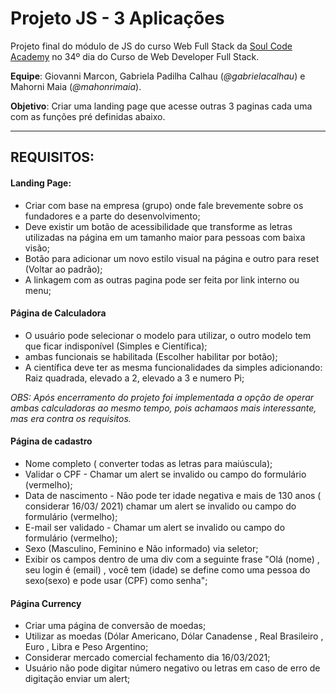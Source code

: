 # Projeto JS - 3 Aplicações

Projeto final do módulo de JS do curso Web Full Stack da [Soul Code Academy](https://soulcodeacademy.org/) no 34º dia do Curso de Web Developer Full Stack.

**Equipe**: Giovanni Marcon, Gabriela Padilha Calhau (_@gabrielacalhau_) e Mahorni Maia (_@mahonrimaia_).

**Objetivo**: Criar uma landing page que acesse outras 3 paginas cada uma com as funções pré definidas abaixo.

---

## REQUISITOS:

#### Landing Page:
- Criar com base na empresa (grupo) onde fale brevemente sobre os fundadores e a parte do desenvolvimento;
- Deve existir um botão de acessibilidade que transforme as letras utilizadas na página em um tamanho maior para pessoas com baixa visão;
- Botão para adicionar um novo estilo visual na página e outro para reset (Voltar ao padrão);
- A linkagem com as outras pagina pode ser feita por link interno ou menu;

#### Página de Calculadora
- O usuário pode selecionar o modelo para utilizar, o outro modelo tem que ficar indisponível (Simples e Científica);
- ambas funcionais se habilitada (Escolher habilitar por botão);
- A científica deve ter as mesma funcionalidades da simples adicionando: Raiz quadrada, elevado a 2, elevado a 3 e numero Pi;

*OBS: Após encerramento do projeto foi implementada a opção de operar ambas calculadoras ao mesmo tempo, pois achamaos mais interessante, mas era contra os requisitos.*

#### Página de cadastro
- Nome completo ( converter todas as letras para maiúscula);
- Validar o CPF - Chamar um alert se invalido ou campo do formulário (vermelho);
- Data de nascimento - Não pode ter idade negativa e mais de 130 anos ( considerar 16/03/ 2021) chamar um alert se invalido ou campo do formulário (vermelho);
- E-mail ser validado - Chamar um alert se invalido ou campo do formulário (vermelho);
- Sexo (Masculino, Feminino e Não informado) via seletor;
- Exibir os campos dentro de uma div com a seguinte frase "Olá (nome) , seu login é (email) , você tem (idade) se define como uma pessoa do sexo(sexo) e pode usar (CPF) como senha";


#### Página Currency

- Criar uma página de conversão de moedas;
- Utilizar as moedas (Dólar Americano, Dólar Canadense , Real Brasileiro , Euro , Libra e Peso Argentino;
- Considerar mercado comercial fechamento dia 16/03/2021;
- Usuário não pode digitar número negativo ou letras em caso de erro de digitação enviar um alert;
